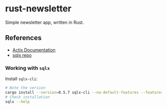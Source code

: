 # rust-newsletter

Simple newsletter app, written in Rust.

## References
 - [Actix Documentation](https://actix.rs/docs)
 - [sqlx repo](https://github.com/launchbadge/sqlx)

### Working with `sqlx`

Install `sqlx-cli`:

```bash
# Note the version
cargo install --version=0.5.7 sqlx-cli --no-default-features --features postgres
# Check installation
sqlx --help
```